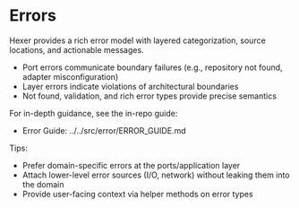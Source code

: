 # Errors

Hexer provides a rich error model with layered categorization, source locations, and actionable messages.

- Port errors communicate boundary failures (e.g., repository not found, adapter misconfiguration)
- Layer errors indicate violations of architectural boundaries
- Not found, validation, and rich error types provide precise semantics

For in-depth guidance, see the in-repo guide:

- Error Guide: ../../src/error/ERROR_GUIDE.md

Tips:
- Prefer domain-specific errors at the ports/application layer
- Attach lower-level error sources (I/O, network) without leaking them into the domain
- Provide user-facing context via helper methods on error types
